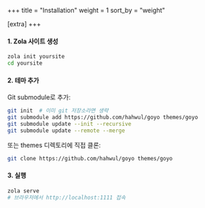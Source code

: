 +++
title = "Installation"
weight = 1
sort_by = "weight"

[extra]
+++

#### 1. Zola 사이트 생성

```bash
zola init yoursite
cd yoursite
```

#### 2. 테마 추가

Git submodule로 추가:
```bash
git init  # 이미 git 저장소라면 생략
git submodule add https://github.com/hahwul/goyo themes/goyo
git submodule update --init --recursive
git submodule update --remote --merge
```

또는 themes 디렉토리에 직접 클론:
```bash
git clone https://github.com/hahwul/goyo themes/goyo
```

#### 3. 실행

```bash
zola serve
# 브라우저에서 http://localhost:1111 접속
```
